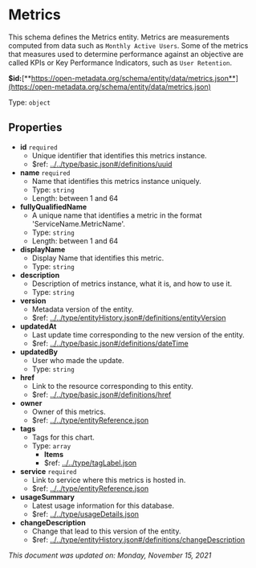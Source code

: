 # Metrics

This schema defines the Metrics entity. Metrics are measurements computed from data such as `Monthly Active Users`. Some of the metrics that measures used to determine performance against an objective are called KPIs or Key Performance Indicators, such as `User Retention`.

**$id:**[**https://open-metadata.org/schema/entity/data/metrics.json**](https://open-metadata.org/schema/entity/data/metrics.json)

Type: `object`

## Properties
- **id** `required`
  - Unique identifier that identifies this metrics instance.
  - $ref: [../../type/basic.json#/definitions/uuid](../types/basic.md#uuid)
- **name** `required`
  - Name that identifies this metrics instance uniquely.
  - Type: `string`
  - Length: between 1 and 64
- **fullyQualifiedName**
  - A unique name that identifies a metric in the format 'ServiceName.MetricName'.
  - Type: `string`
  - Length: between 1 and 64
- **displayName**
  - Display Name that identifies this metric.
  - Type: `string`
- **description**
  - Description of metrics instance, what it is, and how to use it.
  - Type: `string`
- **version**
  - Metadata version of the entity.
  - $ref: [../../type/entityHistory.json#/definitions/entityVersion](../types/entityhistory.md#entityversion)
- **updatedAt**
  - Last update time corresponding to the new version of the entity.
  - $ref: [../../type/basic.json#/definitions/dateTime](../types/basic.md#datetime)
- **updatedBy**
  - User who made the update.
  - Type: `string`
- **href**
  - Link to the resource corresponding to this entity.
  - $ref: [../../type/basic.json#/definitions/href](../types/basic.md#href)
- **owner**
  - Owner of this metrics.
  - $ref: [../../type/entityReference.json](../types/entityreference.md)
- **tags**
  - Tags for this chart.
  - Type: `array`
    - **Items**
    - $ref: [../../type/tagLabel.json](../types/taglabel.md)
- **service** `required`
  - Link to service where this metrics is hosted in.
  - $ref: [../../type/entityReference.json](../types/entityreference.md)
- **usageSummary**
  - Latest usage information for this database.
  - $ref: [../../type/usageDetails.json](../types/usagedetails.md)
- **changeDescription**
  - Change that lead to this version of the entity.
  - $ref: [../../type/entityHistory.json#/definitions/changeDescription](../types/entityhistory.md#changedescription)


_This document was updated on: Monday, November 15, 2021_